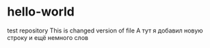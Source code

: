 # hello-world
test repository
This is changed version of file
А тут я добавил новую строку и ещё немного слов
